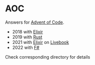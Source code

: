 # AOC

Answers for [Advent of Code](https://adventofcode.com/).

* 2018 with [Elixir](https://elixir-lang.org/)
* 2019 with [Rust](https://www.rust-lang.org/)
* 2021 with [Elixir](https://elixir-lang.org/) on [Livebook](https://github.com/livebook-dev/livebook)
* 2022 with [F#](https://fsharp.org/)

Check corresponding directory for details
